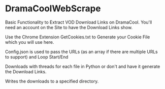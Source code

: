 # DramaCoolWebScrape

Basic Functionality to Extract VOD Download Links on DramaCool. You'll need an account on the Site to have the Download Links show.

Use the Chrome Extension GetCookies.txt to Generate your Cookie File which you will use here.

Config.json is used to pass the URLs (as an array if there are multiple URLs to support) and Loop Start/End

Downloads with threads for each file in Python or don't and have it generate the Download Links.

Writes the downloads to a specified directory.
